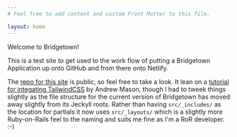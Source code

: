 ```yaml
---
# Feel free to add content and custom Front Matter to this file.

layout: home
---
```


Welcome to Bridgetown!


This is a test site to get used to the work flow of putting a Bridgetown Application up onto GitHub and from there onto Netlify.


The [repo for this site](https://github.com/CuriousPhysicist/bridgetown_tailwind_ach) is public, so feel free to take a look. It lean on a [tutorial for integating TailwindCSS](https://dev.to/andrewmcodes/build-and-deploy-a-static-site-with-ruby-bridgetown-tailwindcss-and-netlify-3934) by Andrew Mason, though I had to tweek things slightly as the file structure for the current version of Bridgetown has moved away slightly from its Jeckyll roots. Rather than having `src/_includes/` as the location for partials it now uses `src/_layouts/` which is a slightly more Ruby-on-Rails feel to the naming and suits me fine as I'm a RoR developer. :-)
